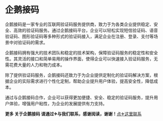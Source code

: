 # 企鹅接码

企鹅接码是一家专业的互联网验证码服务提供商，致力于为各类企业提供稳定、安全、高效的验证码服务。通过企鹅接码平台，企业可以轻松实现短信验证码、语音验证码、图形验证码等多种形式的验证码接入，满足企业在注册、登录、支付等场景中对验证码的需求。

企鹅接码拥有强大的技术团队和稳定的技术架构，保障验证码服务的稳定性和安全性。其灵活的接口和简单易用的操作界面，使得企业可以快速接入验证码服务，无需花费大量的人力和物力成本。

除了提供验证码服务，企鹅接码还致力于为企业提供定制化的验证码解决方案，根据企业的实际需求进行个性化定制，帮助企业提升用户体验，提高安全性，降低成本。

通过与企鹅接码合作，企业可以获得更加便捷、安全、稳定的验证码服务，提升用户体验，增强用户粘性，为企业的发展提供有力支持。

**更多 关于企鹅接码 请通过✈与我们联系，感谢阅读，谢谢！**[点✈这里联系](https://bbd.k02.cc)